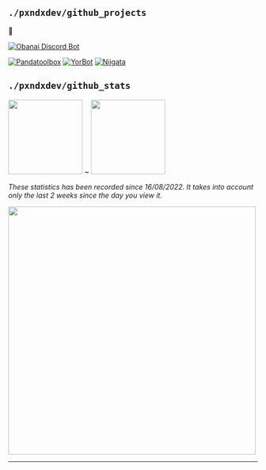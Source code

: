 ## `./pxndxdev/github_projects`

📍

[![Obanai Discord Bot](https://github-readme-stats.vercel.app/api/pin/?username=ObanaiBot&repo=ObanaiDiscordBot&show_owner=true&theme=midnight-purple)]()


[![Pandatoolbox](https://github-readme-stats.vercel.app/api/pin/?username=PxndxDev&repo=Pandatoolbox&show_owner=true&theme=midnight-purple)]()
[![YorBot](https://github-readme-stats.vercel.app/api/pin/?username=PxndxDev&repo=YorBot&show_owner=true&theme=midnight-purple)]()
[![Niigata](https://github-readme-stats.vercel.app/api/pin/?username=PxndxDev&repo=Niigata&show_owner=true&theme=midnight-purple)]()

## `./pxndxdev/github_stats`

<img height="150px" src="https://github-readme-stats.vercel.app/api?username=PxndxDev&show_icons=true&include_all_commits=true&count_private=true&theme=midnight-purple"> ~ <img height="150px" src="https://github-readme-stats.vercel.app/api/top-langs/?username=PxndxDev&langs_count=10&layout=compact&theme=midnight-purple">

*These statistics has been recorded since 16/08/2022. It takes into account only the last 2 weeks since the day you view it.*

<img width="500px" src="https://github-readme-stats.vercel.app/api/wakatime?username=pxndxdev&theme=midnight-purple">

---

<div style="text-align:center">
    <img src="https://komarev.com/ghpvc/?username=PxndxDev&style=flat-square&color=blue" alt=""/>
    <img src="https://img.shields.io/twitter/url?label=pxndxdev&style=social&url=https%3A%2F%2Ftwitter%2Fpxndxdev" alt="">
    <img src="https://wakatime.com/badge/user/1f18b09f-6cf2-4aa1-a256-b88b4b5616fe.svg" alt="">
</div>
